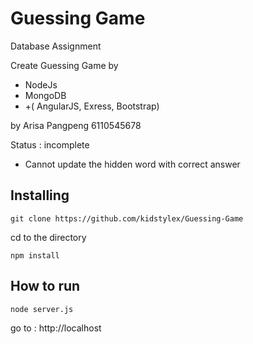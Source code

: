 # Guessing Game
Database Assignment 

Create Guessing Game by
- NodeJs
- MongoDB
- +( AngularJS, Exress, Bootstrap)

by Arisa Pangpeng 6110545678

Status : incomplete
- Cannot update the hidden word with correct answer 

## Installing
```
git clone https://github.com/kidstylex/Guessing-Game

```

cd to the directory
```
npm install
```

## How to run
```
node server.js
```

go to : http://localhost
